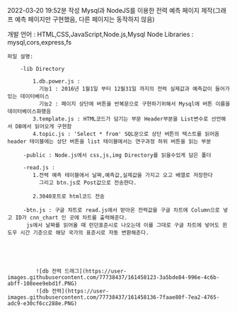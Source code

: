 2022-03-20 19:52분 작성
Mysql과 NodeJS를 이용한 전력 예측 페이지 제작(그래프 예측 페이지만 구현했음, 다른 페이지는 동작하지 않음)

개발 언어 : HTML,CSS,JavaScript,Node.js,Mysql
Node Libraries : mysql,cors,express,fs

    파일 설명:
        
        -lib Directory
        
            1.db.power.js : 
              기능1 : 2016년 1월1일 부터 12월31일 까지의 전력 실제값과 예측값이 들어가있는 데이터베이스
              기능2 : 페이지 상단에 버튼을 반복문으로 구현하기위해서 Mysql에 버튼 이름을 데이터베이스화했음
            3.template.js : HTML코드가 담기는 부문 Header부분을 List변수로 선언해서 DB에서 읽어오게 구현함
            4.topic.js : 'Select * from' SQL문으로 상단 버튼의 텍스트를 읽어옴 header 테이블에는 상단 버튼을 list 테이블에서는 연구과정 하위 버튼을 읽는 부분

         -public : Node.js에서 css,js,img Directory를 읽을수있게 담은 폴더

         -read.js : 
            1.전력 예측 테이블에서 날짜,예측값,실제값을 가지고 오고 배열로 저장한다 
              그리고 btn.js로 Post값으로 전송한다.
            
            2.3040포트로 html코드 전송
        
         -btn.js : 구글 차트로 read.js에서 받아온 전력값을 구글 차트에 Column으로 넣고 ID가 cnn_chart 인 곳에 차트를 출력해준다.
          js에서 날짜를 읽어올 때 런던표준시로 나오는데 이를 그대로 구글 차트에 넣어도 윈도우 시간 기준으로 해당 국가의 표준시로 자동 변환해준다.
          

        


             ![db 전력 드래그](https://user-images.githubusercontent.com/77738437/161458123-3a5bde84-996e-4c6b-abff-108eee9ebd1f.PNG)
             ![db 전력](https://user-images.githubusercontent.com/77738437/161458136-7faae80f-7ea2-4765-adc9-e30cf6cc288e.PNG)


